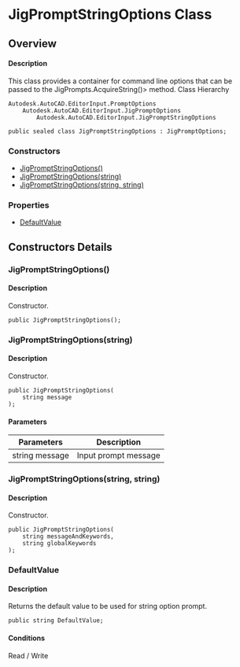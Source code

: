 # JigPromptStringOptions Class

## Overview

#### Description
This class provides a container for command line options that can be passed to the JigPrompts.AcquireString()> method.
Class Hierarchy
```text
Autodesk.AutoCAD.EditorInput.PromptOptions
    Autodesk.AutoCAD.EditorInput.JigPromptOptions
        Autodesk.AutoCAD.EditorInput.JigPromptStringOptions
```

```text
public sealed class JigPromptStringOptions : JigPromptOptions;
```

### Constructors

- [JigPromptStringOptions()](#jigpromptstringoptions())
- [JigPromptStringOptions(string)](#jigpromptstringoptions(string))
- [JigPromptStringOptions(string, string)](#jigpromptstringoptions(string,-string))

### Properties

- [DefaultValue](#defaultvalue)


## Constructors Details

### JigPromptStringOptions()

#### Description
Constructor.
```text
public JigPromptStringOptions();
```

### JigPromptStringOptions(string)

#### Description
Constructor.
```text
public JigPromptStringOptions(
    string message
);
```

#### Parameters
| Parameters | Description |
| --- | --- |
| string message | Input prompt message |

### JigPromptStringOptions(string, string)

#### Description
Constructor.
```text
public JigPromptStringOptions(
    string messageAndKeywords, 
    string globalKeywords
);
```

### DefaultValue

#### Description
Returns the default value to be used for string option prompt.
```text
public string DefaultValue;
```

#### Conditions
Read / Write